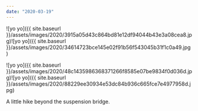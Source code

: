 ```yaml
---
date: "2020-03-19"
---
```


![yo yo]({{ site.baseurl }}/assets/images/2020/3915a05d43c864bd81e12df94044b43e3a08cea8.jpg)![yo yo]({{ site.baseurl }}/assets/images/2020/34614723bce145e02f91b56f543045b31f1c0a49.jpg)

![yo yo]({{ site.baseurl }}/assets/images/2020/48c1435986368371266f8585e07be9834f0d036d.jpg)![yo yo]({{ site.baseurl }}/assets/images/2020/88229ee30934e53dc84b936c665fce7e4977958d.jpg)

A little hike beyond the suspension bridge.
